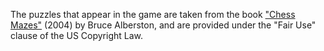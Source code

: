 The puzzles that appear in the game are taken from the book <a href="https://www.amazon.com/Chess-Mazes-Kind-Puzzle-Everyone/dp/1888690232">"Chess Mazes"</a> (2004) by Bruce Alberston, and are provided under the "Fair Use" clause of the US Copyright Law.
